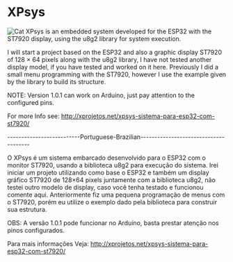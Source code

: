 # XPsys
![Cat](https://i2.wp.com/xprojetos.net/wp-content/uploads/2019/06/XPsys_Tela_Menu-Principal.jpg?w=600)
XPsys is an embedded system developed for the ESP32 with the ST7920 display, using the u8g2 library for system execution.

I will start a project based on the ESP32 and also a graphic display ST7920 of 128 × 64 pixels
along with the u8g2 library, I have not tested another display model, if you have tested and worked on it here.
Previously I did a small menu programming with the ST7920, however I use the example given by the library to
build its structure.

NOTE: Version 1.0.1 can work on Arduino, just pay attention to the configured pins.

For more Info see: http://xprojetos.net/xpsys-sistema-para-esp32-com-st7920/

--------------------------Portuguese-Brazilian--------------------------------------

O XPsys é um sistema embarcado desenvolvido para o ESP32 com o monitor ST7920, usando a biblioteca u8g2 para execução do sistema.
Irei iniciar um projeto utilizando como base o ESP32 e também um display gráfico ST7920 de 128×64 pixels 
juntamente com a biblioteca u8g2, não testei outro modelo de display, caso você tenha testado e funcionou comente aqui. 
Anteriormente fiz uma pequena programação de menus com o ST7920, porém eu utilize o exemplo dado pela biblioteca para 
construir sua estrutura.

OBS: A versão 1.0.1 pode funcionar no Arduíno, basta prestar atenção nos pinos configurados.

Para mais informações Veja: http://xprojetos.net/xpsys-sistema-para-esp32-com-st7920/
